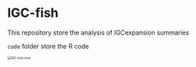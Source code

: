 # IGC-fish

This repository store the analysis of IGCexpansion summaries 

`code` folder store the R code

<img src="/Users/yixuanyang/Documents/Project/JefferyThorne/IGC-fish/plots/IGC-fish-tree.png" alt="IGC-fish-tree" style="zoom:50%;" />
